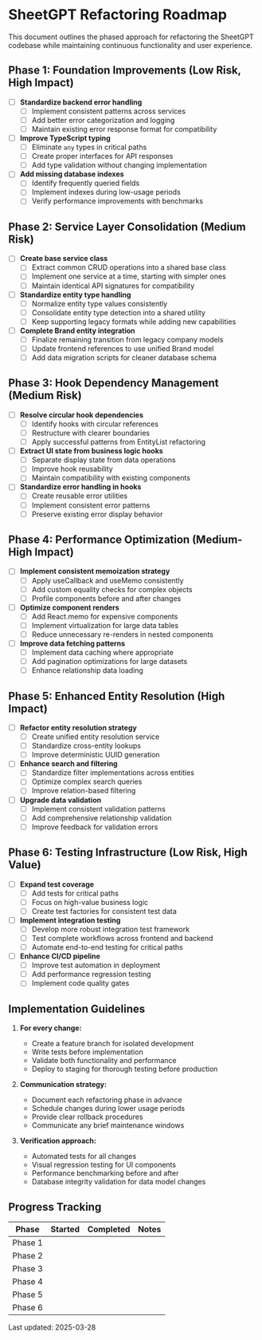 # SheetGPT Refactoring Roadmap

This document outlines the phased approach for refactoring the SheetGPT codebase while maintaining continuous functionality and user experience.

## Phase 1: Foundation Improvements (Low Risk, High Impact)

- [ ] **Standardize backend error handling**
  - [ ] Implement consistent patterns across services
  - [ ] Add better error categorization and logging
  - [ ] Maintain existing error response format for compatibility

- [ ] **Improve TypeScript typing**
  - [ ] Eliminate `any` types in critical paths
  - [ ] Create proper interfaces for API responses
  - [ ] Add type validation without changing implementation

- [ ] **Add missing database indexes**
  - [ ] Identify frequently queried fields
  - [ ] Implement indexes during low-usage periods
  - [ ] Verify performance improvements with benchmarks

## Phase 2: Service Layer Consolidation (Medium Risk)

- [ ] **Create base service class**
  - [ ] Extract common CRUD operations into a shared base class
  - [ ] Implement one service at a time, starting with simpler ones
  - [ ] Maintain identical API signatures for compatibility

- [ ] **Standardize entity type handling**
  - [ ] Normalize entity type values consistently
  - [ ] Consolidate entity type detection into a shared utility
  - [ ] Keep supporting legacy formats while adding new capabilities

- [ ] **Complete Brand entity integration**
  - [ ] Finalize remaining transition from legacy company models
  - [ ] Update frontend references to use unified Brand model
  - [ ] Add data migration scripts for cleaner database schema

## Phase 3: Hook Dependency Management (Medium Risk)

- [ ] **Resolve circular hook dependencies**
  - [ ] Identify hooks with circular references
  - [ ] Restructure with clearer boundaries
  - [ ] Apply successful patterns from EntityList refactoring

- [ ] **Extract UI state from business logic hooks**
  - [ ] Separate display state from data operations
  - [ ] Improve hook reusability
  - [ ] Maintain compatibility with existing components

- [ ] **Standardize error handling in hooks**
  - [ ] Create reusable error utilities
  - [ ] Implement consistent error patterns
  - [ ] Preserve existing error display behavior

## Phase 4: Performance Optimization (Medium-High Impact)

- [ ] **Implement consistent memoization strategy**
  - [ ] Apply useCallback and useMemo consistently
  - [ ] Add custom equality checks for complex objects
  - [ ] Profile components before and after changes

- [ ] **Optimize component renders**
  - [ ] Add React.memo for expensive components
  - [ ] Implement virtualization for large data tables
  - [ ] Reduce unnecessary re-renders in nested components

- [ ] **Improve data fetching patterns**
  - [ ] Implement data caching where appropriate
  - [ ] Add pagination optimizations for large datasets
  - [ ] Enhance relationship data loading

## Phase 5: Enhanced Entity Resolution (High Impact)

- [ ] **Refactor entity resolution strategy**
  - [ ] Create unified entity resolution service
  - [ ] Standardize cross-entity lookups
  - [ ] Improve deterministic UUID generation

- [ ] **Enhance search and filtering**
  - [ ] Standardize filter implementations across entities
  - [ ] Optimize complex search queries
  - [ ] Improve relation-based filtering

- [ ] **Upgrade data validation**
  - [ ] Implement consistent validation patterns
  - [ ] Add comprehensive relationship validation
  - [ ] Improve feedback for validation errors

## Phase 6: Testing Infrastructure (Low Risk, High Value)

- [ ] **Expand test coverage**
  - [ ] Add tests for critical paths
  - [ ] Focus on high-value business logic
  - [ ] Create test factories for consistent test data

- [ ] **Implement integration testing**
  - [ ] Develop more robust integration test framework
  - [ ] Test complete workflows across frontend and backend
  - [ ] Automate end-to-end testing for critical paths

- [ ] **Enhance CI/CD pipeline**
  - [ ] Improve test automation in deployment
  - [ ] Add performance regression testing
  - [ ] Implement code quality gates

## Implementation Guidelines

1. **For every change:**
   - Create a feature branch for isolated development
   - Write tests before implementation
   - Validate both functionality and performance
   - Deploy to staging for thorough testing before production

2. **Communication strategy:**
   - Document each refactoring phase in advance
   - Schedule changes during lower usage periods
   - Provide clear rollback procedures
   - Communicate any brief maintenance windows

3. **Verification approach:**
   - Automated tests for all changes
   - Visual regression testing for UI components
   - Performance benchmarking before and after
   - Database integrity validation for data model changes

## Progress Tracking

| Phase | Started | Completed | Notes |
|-------|---------|-----------|-------|
| Phase 1 | | | |
| Phase 2 | | | |
| Phase 3 | | | |
| Phase 4 | | | |
| Phase 5 | | | |
| Phase 6 | | | |

Last updated: 2025-03-28